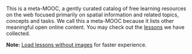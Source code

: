 This is a meta-MOOC, a gently curated catalog of free learning resources on the web focused primarily on spatial information and related topics, concepts and tasks. We call this a meta-MOOC because it lists other meaningful open online content. You may check out the <a href="/lessons" class="view">lessons</a> we have collected.

**Note:** <a href="/lessons?lightweight=true" class="view">Load lessons without images</a> for faster experience.
